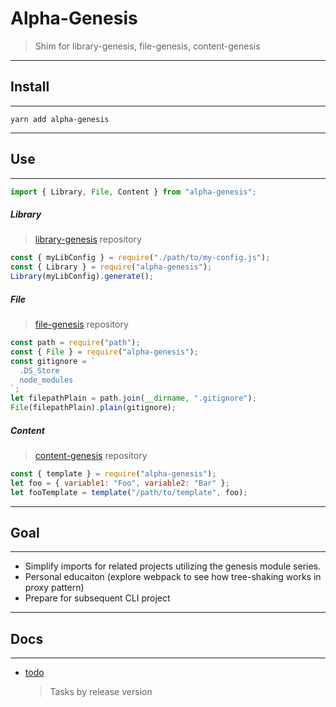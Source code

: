 # Alpha-Genesis

> Shim for library-genesis, file-genesis, content-genesis

---

## Install

---

```
yarn add alpha-genesis
```

---

## Use

---

```js
import { Library, File, Content } from "alpha-genesis";
```

##### Library

> [library-genesis](https://github.com/servexyz/library-genesis) repository

```js
const { myLibConfig } = require("./path/to/my-config.js");
const { Library } = require("alpha-genesis");
Library(myLibConfig).generate();
```

##### File

> [file-genesis](https://github.com/servexyz/file-genesis) repository

```js
const path = require("path");
const { File } = require("alpha-genesis");
const gitignore = `
  .DS_Store
  node_modules
`;
let filepathPlain = path.join(__dirname, ".gitignore");
File(filepathPlain).plain(gitignore);
```

##### Content

> [content-genesis](https://github.com/servexyz/content-genesis) repository

```js
const { template } = require("alpha-genesis");
let foo = { variable1: "Foo", variable2: "Bar" };
let fooTemplate = template("/path/to/template", foo);
```

---

## Goal

---

* Simplify imports for related projects utilizing the genesis module series.
* Personal educaiton (explore webpack to see how tree-shaking works in proxy pattern)
* Prepare for subsequent CLI project

---

## Docs

---

* [todo](./docs/todo.md)
  > Tasks by release version
